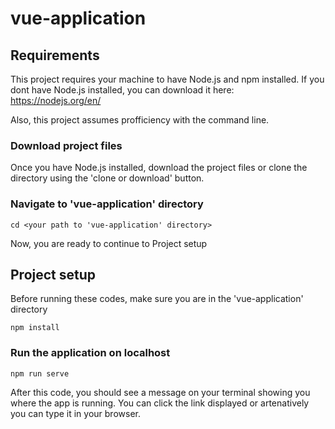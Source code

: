 # vue-application

## Requirements

This project requires your machine to have Node.js and npm installed.
If you dont have Node.js installed, you can download it here: https://nodejs.org/en/

Also, this project assumes profficiency with the command line.

### Download project files

Once you have Node.js installed, download the project files or clone the directory using the 'clone or download' button.

### Navigate to 'vue-application' directory

```
cd <your path to 'vue-application' directory>
```

Now, you are ready to continue to Project setup

## Project setup

Before running these codes, make sure you are in the 'vue-application' directory

```
npm install
```

### Run the application on localhost

```
npm run serve
```

After this code, you should see a message on your terminal showing you where the app is running. You can click the link displayed or artenatively you can type it in your browser.
